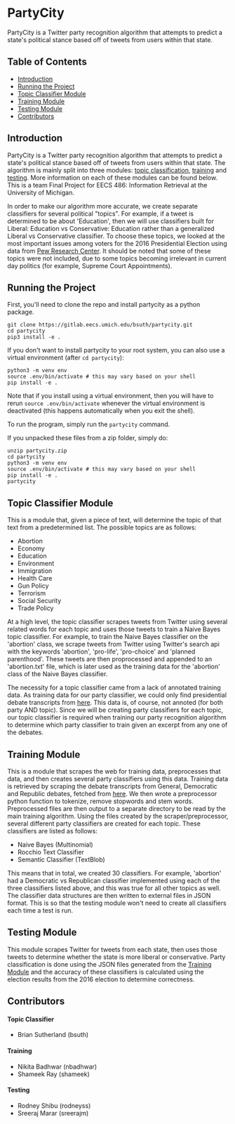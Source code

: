 # PartyCity
PartyCity is a Twitter party recognition algorithm that attempts to predict a state's political stance based off of tweets from users within that state.

## Table of Contents
* [Introduction](#introduction)
* [Running the Project](#running-the-project)
* [Topic Classifier Module](#topic-classifier-module)
* [Training Module](#training-module)
* [Testing Module](#testing-module)
* [Contributors](#contributors)


## Introduction
PartyCity is a Twitter party recognition algorithm that attempts to predict a state's political stance based off of tweets from users within that state. The algorithm is mainly split into three modules: [topic classification](#topic-classifier-module), [training](#training-module) and [testing](#testing-module). More information on each of these modules can be found below. This is a team Final Project for EECS 486: Information Retrieval at the University of Michigan.

In order to make our algorithm more accurate, we create separate classifiers for several political "topics". For example, if a tweet is determined to be about 'Education', then we will use classifiers built for Liberal: Education vs Conservative: Education rather than a generalized Liberal vs Conservative classifier. To choose these topics, we looked at the most important issues among voters for the 2016 Presidential Election using data from [Pew Research Center](https://www.people-press.org/2016/07/07/4-top-voting-issues-in-2016-election/). It should be noted that some of these topics were not included, due to some topics becoming irrelevant in current day politics (for example, Supreme Court Appointments).


## Running the Project
First, you'll need to clone the repo and install partycity as a python package.
```
git clone https://gitlab.eecs.umich.edu/bsuth/partycity.git
cd partycity
pip3 install -e .
```
If you don't want to install partycity to your root system, you can also use a virtual environment (after `cd partycity`):
```
python3 -m venv env
source .env/bin/activate # this may vary based on your shell
pip install -e .
```
Note that if you install using a virtual environment, then you will have to rerun `source .env/bin/activate` whenever the virtual environment is deactivated (this happens automatically when you exit the shell).

To run the program, simply run the `partycity` command.

If you unpacked these files from a zip folder, simply do:
```
unzip partycity.zip
cd partycity
python3 -m venv env
source .env/bin/activate # this may vary based on your shell
pip install -e .
partycity
```


## Topic Classifier Module
This is a module that, given a piece of text, will determine the topic of that text from a predetermined list. The possible topics are as follows:

* Abortion
* Economy
* Education
* Environment
* Immigration
* Health Care
* Gun Policy
* Terrorism
* Social Security
* Trade Policy

At a high level, the topic classifier scrapes tweets from Twitter using several related words for each topic and uses those tweets to train a Naive Bayes topic classifier. For example, to train the Naive Bayes classifier on the 'abortion' class, we scrape tweets from Twitter using Twitter's search api with the keywords 'abortion', 'pro-life', 'pro-choice' and 'planned parenthood'. These tweets are then proprocessed and appended to an 'abortion.txt' file, which is later used as the training data for the 'abortion' class of the Naive Bayes classifier.

The necessity for a topic classifier came from a lack of annotated training data. As training data for our party classifier, we could only find presidential debate transcripts from [here](https://www.presidency.ucsb.edu/documents/presidential-documents-archive-guidebook/presidential-candidates-debates-1960-2016?fbclid=IwAR2xkzSTf8ygEfraZ-lac6ta-rDYya3jfmSKVZVMTWBWHDWAbkHcu2EwGc8). This data is, of course, not annoted (for both party AND topic). Since we will be creating party classifiers for each topic, our topic classifier is required when training our party recognition algorithm to determine which party classifier to train given an excerpt from any one of the debates. 


## Training Module
This is a module that scrapes the web for training data, preprocesses that data, and then creates several party classifiers using this data. Training data is retrieved by scraping the debate transcripts from General, Democratic and Republic debates, fetched from [here](https://www.presidency.ucsb.edu/documents/presidential-documents-archive-guidebook/presidential-candidates-debates-1960-2016?fbclid=IwAR2xkzSTf8ygEfraZ-lac6ta-rDYya3jfmSKVZVMTWBWHDWAbkHcu2EwGc8). We then wrote a preprocessor python function to tokenize, remove stopwords and stem words. Preprocessed files are then output to a separate directory to be read by the main training algorithm. Using the files created by the scraper/preprocessor, several different party classifiers are created for each topic. These classifiers are listed as follows:

* Naive Bayes (Multinomial)
* Rocchio Text Classifier
* Semantic Classifier (TextBlob)

This means that in total, we created 30 classifiers. For example, 'abortion' had a Democratic vs Republican classifier implemented using each of the three classifiers listed above, and this was true for all other topics as well. The classifier data structures are then written to external files in JSON format. This is so that the testing module won't need to create all classifiers each time a test is run.


## Testing Module
This module scrapes Twitter for tweets from each state, then uses those tweets to determine whether the state is more liberal or conservative. Party classification is done using the JSON files generated from the [Training Module](#training-module) and the accuracy of these classifiers is calculated using the election results from the 2016 election to determine correctness.


## Contributors
#### Topic Classifier
* Brian Sutherland (bsuth)
#### Training
* Nikita Badhwar (nbadhwar)
* Shameek Ray (shameek)
#### Testing
* Rodney Shibu (rodneyss)
* Sreeraj Marar (sreerajm)
